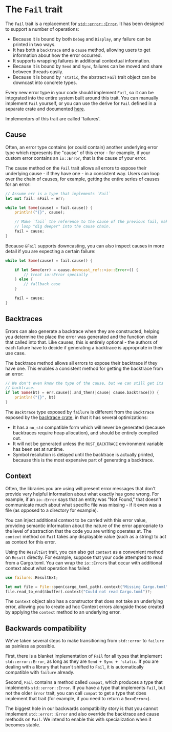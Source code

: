 # The `Fail` trait

The `Fail` trait is a replacement for [`std::error::Error`][stderror]. It has
been designed to support a number of operations:

- Because it is bound by both `Debug` and `Display`, any failure can be
  printed in two ways.
- It has both a `backtrace` and a `cause` method, allowing users to get
  information about how the error occurred.
- It supports wrapping failures in additional contextual information.
- Because it is bound by `Send` and `Sync`, failures can be moved and share
  between threads easily.
- Because it is bound by `'static`, the abstract `Fail` trait object can be
  downcast into concrete types.

Every new error type in your code should implement `Fail`, so it can be
integrated into the entire system built around this trait. You can manually
implement `Fail` yourself, or you can use the derive for `Fail` defined
in a separate crate and documented [here][derive-docs].

Implementors of this trait are called 'failures'.

## Cause

Often, an error type contains (or could contain) another underlying error type
which represents the "cause" of this error - for example, if your custom error
contains an `io::Error`, that is the cause of your error.

The cause method on the `Fail` trait allows all errors to expose their underlying
cause - if they have one - in a consistent way. Users can loop over the chain
of causes, for example, getting the entire series of causes for an error:

```rust
// Assume err is a type that implements `Fail`
let mut fail: &Fail = err;

while let Some(cause) = fail.cause() {
    println!("{}", cause);

    // Make `fail` the reference to the cause of the previous fail, making the
    // loop "dig deeper" into the cause chain.
    fail = cause;
}
```

Because `&Fail` supports downcasting, you can also inspect causes in more
detail if you are expecting a certain failure:

```rust
while let Some(cause) = fail.cause() {

    if let Some(err) = cause.downcast_ref::<io::Error>() {
        // treat io::Error specially
    } else {
        // fallback case
    }

    fail = cause;
}
```

## Backtraces

Errors can also generate a backtrace when they are constructed, helping you
determine the place the error was generated and the function chain that called into
that. Like causes, this is entirely optional - the authors of each failure
have to decide if generating a backtrace is appropriate in their use case.

The backtrace method allows all errors to expose their backtrace if they have
one. This enables a consistent method for getting the backtrace from an error:

```rust
// We don't even know the type of the cause, but we can still get its
// backtrace.
if let Some(bt) = err.cause().and_then(|cause| cause.backtrace()) {
    println!("{}", bt)
}
```

The `Backtrace` type exposed by `failure` is different from the `Backtrace` exposed
by the [backtrace crate][backtrace-crate], in that it has several optimizations:

- It has a `no_std` compatible form which will never be generated (because
  backtraces require heap allocation), and should be entirely compiled out.
- It will not be generated unless the `RUST_BACKTRACE` environment variable has
  been set at runtime.
- Symbol resolution is delayed until the backtrace is actually printed, because
  this is the most expensive part of generating a backtrace.

## Context

Often, the libraries you are using will present error messages that don't
provide very helpful information about what exactly has gone wrong. For
example, if an `io::Error` says that an entity was "Not Found," that doesn't
communicate much about what specific file was missing - if it even was a file
(as opposed to a directory for example).

You can inject additional context to be carried with this error value,
providing semantic information about the nature of the error appropriate to the
level of abstraction that the code you are writing operates at. The `context`
method on `Fail` takes any displayable value (such as a string) to act as
context for this error.

Using the `ResultExt` trait, you can also get `context` as a convenient method on
`Result` directly. For example, suppose that your code attempted to read from a
Cargo.toml. You can wrap the `io::Error`s that occur with additional context
about what operation has failed:

```rust
use failure::ResultExt;

let mut file = File::open(cargo_toml_path).context("Missing Cargo.toml")?;
file.read_to_end(&buffer).context("Could not read Cargo.toml")?;
```

The `Context` object also has a constructor that does not take an underlying
error, allowing you to create ad hoc Context errors alongside those created by
applying the `context` method to an underlying error.

## Backwards compatibility

We've taken several steps to make transitioning from `std::error` to `failure` as
painless as possible.

First, there is a blanket implementation of `Fail` for all types that implement
`std::error::Error`, as long as they are `Send + Sync + 'static`. If you are
dealing with a library that hasn't shifted to `Fail`, it is automatically
compatible with `failure` already.

Second, `Fail` contains a method called `compat`, which produces a type that
implements `std::error::Error`. If you have a type that implements `Fail`, but
not the older `Error` trait, you can call `compat` to get a type that does
implement that trait (for example, if you need to return a `Box<Error>`).

The biggest hole in our backwards compatibility story is that you cannot
implement `std::error::Error` and also override the backtrace and cause methods
on `Fail`. We intend to enable this with specialization when it becomes stable.

[derive-docs]: https://boats.gitlab.io/failure/derive-fail.html
[stderror]: https://doc.rust-lang.org/std/error/trait.Error.html
[backtrace-crate]: http://alexcrichton.com/backtrace-rs
